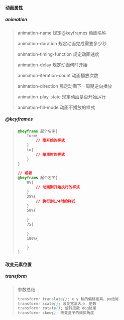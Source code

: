#### 动画属性

##### animation

> animation-name  规定@keyframes 动画名称
>
> animation-duration  规定动画完成需要多少秒
>
> animation-timing-function  规定动画速度
>
> animation-delay  规定动画何时开始
>
> animation-iteration-count 动画播放次数
>
> animation-direction 规定动画下一周期逆向播放
>
> animation-play-state  规定动画是否开始运行
>
> animation-fill-mode  动画不播放的样式



##### @keyframes

> ```css
> @keyframs 起个名字{
>     form{
>         // 刚开始的样式
>     }
>     to{
>         // 结束时的样式
>     }
> }
>  
> // 或者
> @keyframs 起个名字{
>     0%{
>         // 动画刚开始执行的样式
>     }
>     25%{
>         // 执行到1/4时的样式
>     }
>     50%{
>         
>     }
>     75{
>         
>     }
>     100%{
>         
>     }
> }
> ```



#### 改变元素位置

##### transform

> 参数总结
>
> ```css
> transform: translate(); x y 轴的偏移距离，px结尾
> transform: scale(); 改变宽高大小，倍数
> transform: rotate(); 旋转度数 deg结尾
> transform: skew(); 改变盒子的倾斜角度
> ```
> 



